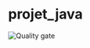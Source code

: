 # projet_java
![Quality gate](https://sonarcloud.io/api/project_badges/quality_gate?project=Quentin38430_projet_java)
